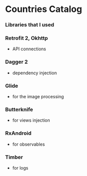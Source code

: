 # Countries Catalog

### Libraries that I used
### Retrofit 2, Okhttp
* API connections
### Dagger 2
* dependency injection
### Glide
* for the image processing
### Butterknife
* for views injection
### RxAndroid
* for observables
### Timber
* for logs
